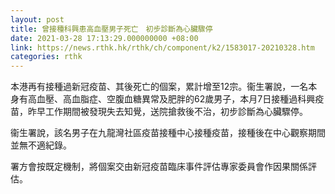 ```yaml
---
layout: post
title: 曾接種科興患高血壓男子死亡　初步診斷為心臟驟停
date: 2021-03-28 17:13:29.000000000 +08:00
link: https://news.rthk.hk/rthk/ch/component/k2/1583017-20210328.htm
categories: rthk
---
```


本港再有接種過新冠疫苗、其後死亡的個案，累計增至12宗。衞生署說，一名本身有高血壓、高血脂症、空腹血糖異常及肥胖的62歲男子，本月7日接種過科興疫苗，昨早工作期間被發現失去知覺，送院搶救後不治，初步診斷為心臟驟停。

衞生署說，該名男子在九龍灣社區疫苗接種中心接種疫苗，接種後在中心觀察期間並無不適紀錄。

署方會按既定機制，將個案交由新冠疫苗臨床事件評估專家委員會作因果關係評估。

